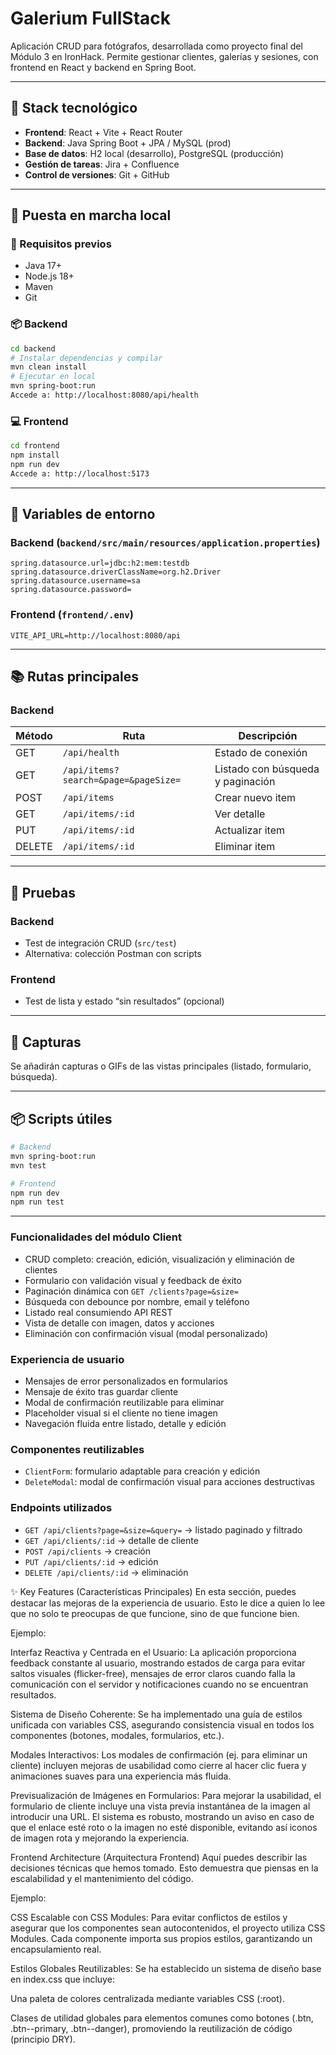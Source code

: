 # Galerium FullStack

Aplicación CRUD para fotógrafos, desarrollada como proyecto final del Módulo 3 en IronHack. Permite gestionar clientes, galerías y sesiones, con frontend en React y backend en Spring Boot.

---

## 🧪 Stack tecnológico

- **Frontend**: React + Vite + React Router
- **Backend**: Java Spring Boot + JPA  / MySQL (prod)
- **Base de datos**: H2 local (desarrollo), PostgreSQL (producción)
- **Gestión de tareas**: Jira + Confluence
- **Control de versiones**: Git + GitHub

---

## 🚀 Puesta en marcha local

### 🔧 Requisitos previos

- Java 17+
- Node.js 18+
- Maven
- Git

### 📦 Backend

```bash
cd backend
# Instalar dependencias y compilar
mvn clean install
# Ejecutar en local
mvn spring-boot:run
Accede a: http://localhost:8080/api/health
```

### 💻 Frontend

```bash
cd frontend
npm install
npm run dev
Accede a: http://localhost:5173
```

---

## 🔐 Variables de entorno

### Backend (`backend/src/main/resources/application.properties`)

```properties
spring.datasource.url=jdbc:h2:mem:testdb
spring.datasource.driverClassName=org.h2.Driver
spring.datasource.username=sa
spring.datasource.password=
```

### Frontend (`frontend/.env`)

```properties
VITE_API_URL=http://localhost:8080/api
```

---

## 📚 Rutas principales

### Backend

| Método | Ruta                                 | Descripción                       |
| ------ | ------------------------------------ | --------------------------------- |
| GET    | `/api/health`                        | Estado de conexión                |
| GET    | `/api/items?search=&page=&pageSize=` | Listado con búsqueda y paginación |
| POST   | `/api/items`                         | Crear nuevo item                  |
| GET    | `/api/items/:id`                     | Ver detalle                       |
| PUT    | `/api/items/:id`                     | Actualizar item                   |
| DELETE | `/api/items/:id`                     | Eliminar item                     |

---

## 🧪 Pruebas

### Backend

- Test de integración CRUD (`src/test`)
- Alternativa: colección Postman con scripts

### Frontend

- Test de lista y estado “sin resultados” (opcional)

---

## 📸 Capturas

Se añadirán capturas o GIFs de las vistas principales (listado, formulario, búsqueda).

---

## 📦 Scripts útiles

```bash
# Backend
mvn spring-boot:run
mvn test

# Frontend
npm run dev
npm run test
```

---
### Funcionalidades del módulo Client

- CRUD completo: creación, edición, visualización y eliminación de clientes
- Formulario con validación visual y feedback de éxito
- Paginación dinámica con `GET /clients?page=&size=`
- Búsqueda con debounce por nombre, email y teléfono
- Listado real consumiendo API REST
- Vista de detalle con imagen, datos y acciones
- Eliminación con confirmación visual (modal personalizado)

### Experiencia de usuario

- Mensajes de error personalizados en formularios
- Mensaje de éxito tras guardar cliente
- Modal de confirmación reutilizable para eliminar
- Placeholder visual si el cliente no tiene imagen
- Navegación fluida entre listado, detalle y edición

### Componentes reutilizables

- `ClientForm`: formulario adaptable para creación y edición
- `DeleteModal`: modal de confirmación visual para acciones destructivas

### Endpoints utilizados

- `GET /api/clients?page=&size=&query=` → listado paginado y filtrado
- `GET /api/clients/:id` → detalle de cliente
- `POST /api/clients` → creación
- `PUT /api/clients/:id` → edición
- `DELETE /api/clients/:id` → eliminación


✨ Key Features (Características Principales)
En esta sección, puedes destacar las mejoras de la experiencia de usuario. Esto le dice a quien lo lee que no solo te preocupas de que funcione, sino de que funcione bien.

Ejemplo:

Interfaz Reactiva y Centrada en el Usuario: La aplicación proporciona feedback constante al usuario, mostrando estados de carga para evitar saltos visuales (flicker-free), mensajes de error claros cuando falla la comunicación con el servidor y notificaciones cuando no se encuentran resultados.

Sistema de Diseño Coherente: Se ha implementado una guía de estilos unificada con variables CSS, asegurando consistencia visual en todos los componentes (botones, modales, formularios, etc.).

Modales Interactivos: Los modales de confirmación (ej. para eliminar un cliente) incluyen mejoras de usabilidad como cierre al hacer clic fuera y animaciones suaves para una experiencia más fluida.

Previsualización de Imágenes en Formularios: Para mejorar la usabilidad, el formulario de cliente incluye una vista previa instantánea de la imagen al introducir una URL. El sistema es robusto, mostrando un aviso en caso de que el enlace esté roto o la imagen no esté disponible, evitando así iconos de imagen rota y mejorando la experiencia.

Frontend Architecture (Arquitectura Frontend)
Aquí puedes describir las decisiones técnicas que hemos tomado. Esto demuestra que piensas en la escalabilidad y el mantenimiento del código.

Ejemplo:

CSS Escalable con CSS Modules: Para evitar conflictos de estilos y asegurar que los componentes sean autocontenidos, el proyecto utiliza CSS Modules. Cada componente importa sus propios estilos, garantizando un encapsulamiento real.

Estilos Globales Reutilizables: Se ha establecido un sistema de diseño base en index.css que incluye:

Una paleta de colores centralizada mediante variables CSS (:root).

Clases de utilidad globales para elementos comunes como botones (.btn, .btn--primary, .btn--danger), promoviendo la reutilización de código (principio DRY).